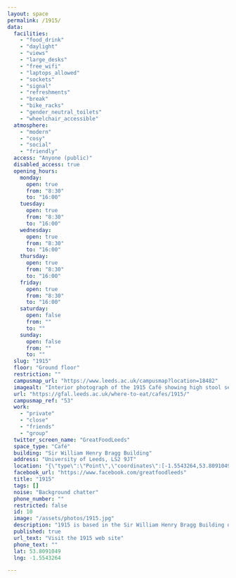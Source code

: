 ```yaml
---
layout: space
permalink: /1915/
data:
  facilities:
    - "food_drink"
    - "daylight"
    - "views"
    - "large_desks"
    - "free_wifi"
    - "laptops_allowed"
    - "sockets"
    - "signal"
    - "refreshments"
    - "break"
    - "bike_racks"
    - "gender_neutral_toilets"
    - "wheelchair_accessible"
  atmosphere:
    - "modern"
    - "cosy"
    - "social"
    - "friendly"
  access: "Anyone (public)"
  disabled_access: true
  opening_hours:
    monday:
      open: true
      from: "8:30"
      to: "16:00"
    tuesday:
      open: true
      from: "8:30"
      to: "16:00"
    wednesday:
      open: true
      from: "8:30"
      to: "16:00"
    thursday:
      open: true
      from: "8:30"
      to: "16:00"
    friday:
      open: true
      from: "8:30"
      to: "16:00"
    saturday:
      open: false
      from: ""
      to: ""
    sunday:
      open: false
      from: ""
      to: ""
  slug: "1915"
  floor: "Ground floor"
  restriction: ""
  campusmap_url: "https://www.leeds.ac.uk/campusmap?location=18482"
  imagealt: "Interior photograph of the 1915 Café showing high stool seating, normal seating and part of the service counter"
  url: "https://gfal.leeds.ac.uk/where-to-eat/cafes/1915/"
  campusmap_ref: "53"
  work:
    - "private"
    - "close"
    - "friends"
    - "group"
  twitter_screen_name: "GreatFoodLeeds"
  space_type: "Café"
  building: "Sir William Henry Bragg Building"
  address: "University of Leeds, LS2 9JT"
  location: "{\"type\":\"Point\",\"coordinates\":[-1.5543264,53.8091049]}"
  facebook_url: "https://www.facebook.com/greatfoodleeds"
  title: "1915"
  tags: []
  noise: "Background chatter"
  phone_number: ""
  restricted: false
  id: 10
  image: "/assets/photos/1915.jpg"
  description: "1915 is based in the Sir William Henry Bragg Building on Woodhouse Lane, its relaxed and informal menu has been carefully created to offer a mix of both classic and on-trend options."
  published: true
  url_text: "Visit the 1915 web site"
  phone_text: ""
  lat: 53.8091049
  lng: -1.5543264

---
```

